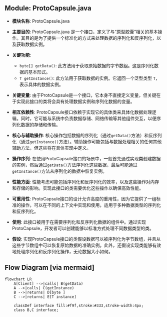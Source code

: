 ## Module: ProtoCapsule.java
- **模块名称**: ProtoCapsule.java

- **主要目的**: ProtoCapsule.java 是一个接口，定义了与“原型胶囊”相关的基本操作。其目的是为了提供一个标准化的方式来处理数据的序列化和反序列化，以及获取数据实例。

- **关键功能**:
  - `byte[] getData()`: 此方法用于获取原始数据的字节数组。这是序列化数据的基本形式。
  - `T getInstance()`: 此方法用于获取数据的实例。它返回一个泛型类型 `T`，表示具体的数据实例。

- **关键变量**: 由于ProtoCapsule是一个接口，它本身不直接定义变量，但关键在于实现此接口的类将会具有处理数据实例和序列化数据的变量。

- **相互依赖性**: ProtoCapsule接口依赖于实现它的具体类来具体化数据处理逻辑。同时，它可能与系统中负责数据存储、网络传输等其他组件交互，以便序列化数据的存储和传输。

- **核心与辅助操作**: 核心操作包括数据的序列化（通过`getData()`方法）和反序列化（通过`getInstance()`方法）。辅助操作可能包括与数据处理相关的任何其他辅助方法，但这些将在具体实现中定义。

- **操作序列**: 在使用ProtoCapsule接口的场景中，一般首先通过实现类创建数据的实例，然后通过`getData()`方法序列化这些数据，最后可能通过`getInstance()`方法从序列化的数据中恢复实例。

- **性能方面**: 性能考虑可能包括序列化和反序列化的效率，以及这些操作对内存和存储的影响。实现此接口的类需要优化这些操作以确保高效性能。

- **可重用性**: ProtoCapsule接口的设计允许高度的重用性，因为它提供了一组标准的操作，可以在不同的上下文中实现和使用，适用于多种数据类型的序列化和反序列化。

- **使用**: 此接口被用于在需要序列化和反序列化数据的组件中。通过实现ProtoCapsule，开发者可以创建能够以标准方式处理不同数据类型的类。

- **假设**: 实现ProtoCapsule接口的类假设数据可以被序列化为字节数组，并且从这些字节数组中可以恢复原始数据的准确实例。此外，还假设实现类能够有效地处理序列化和反序列化操作，无论数据大小如何。
## Flow Diagram [via mermaid]
```mermaid
flowchart LR
    A[Client] -->|calls| B(getData)
    A -->|calls| C(getInstance)
    B -->|returns| D[byte ]
    C -->|returns| E[T instance]

    classDef interface fill:#f9f,stroke:#333,stroke-width:4px;
    class B,C interface;
```
